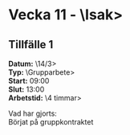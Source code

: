# Vecka 11 - \Isak\>

## Tillfälle 1
**Datum:** 	\14/3\>  
**Typ:** 	\Grupparbete\>  
**Start:**	09:00  
**Slut:**	13:00  
**Arbetstid:**	\4 timmar\>  

Vad har gjorts:  
Börjat på gruppkontraktet
